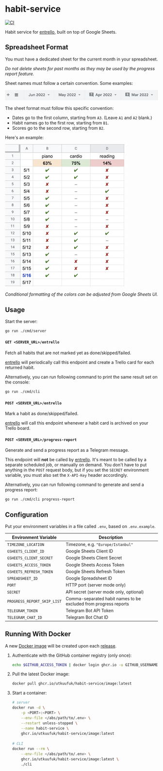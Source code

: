 # habit-service
[![CI](https://github.com/utkuufuk/habit-service/actions/workflows/ci.yml/badge.svg)](https://github.com/utkuufuk/habit-service/actions/workflows/ci.yml)

Habit service for [entrello](https://github.com/utkuufuk/entrello), built on top of Google Sheets.

## Spreadsheet Format
You must have a dedicated sheet for the current month in your spreadsheet.

_Do not delete sheets for past months as they may be used by the progress report feature._

Sheet names must follow a certain convention. Some examples:

![Example Sheet Names](./example1.png)

The sheet format must follow this specific convention:
- Dates go to the first column, starting from `A3`. (Leave `A1` and `A2` blank.)
- Habit names go to the first row, starting from `B1`.
- Scores go to the second row, starting from `B2`.

Here's an example:

![Example Sheet](./example2.png)

_Conditional formatting of the colors can be adjusted from Google Sheets UI._

## Usage
Start the server:
```sh
go run ./cmd/server
```

#### `GET <SERVER_URL>/entrello`
Fetch all habits that are not marked yet as done/skipped/failed.

[entrello](https://github.com/utkuufuk/entrello) will periodically call this endpoint and create a Trello card for each returned habit.

Alternatively, you can run following command to print the same result set on the console:
```sh
go run ./cmd/cli
```

#### `POST <SERVER_URL>/entrello`
Mark a habit as done/skipped/failed.

[entrello](https://github.com/utkuufuk/entrello) will call this endpoint whenever a habit card is archived on your Trello board.

#### `POST <SERVER_URL>/progress-report`
Generate and send a progress report as a Telegram message.

This endpoint will **not** be called by [entrello](https://github.com/utkuufuk/entrello). It's meant to be called by a separate scheduled job, or manually on demand. You don't have to put anything in the `POST` request body, but if you set the `SECRET` environment variable, you must also set the `X-API-Key` header accordingly.

Alternatively, you can run following command to generate and send a progress report:
```sh
go run ./cmd/cli progress-report
```

## Configuration
Put your environment variables in a file called `.env`, based on `.env.example`.

| Environment Variable | Description |
|-|-|
| `TIMEZONE_LOCATION`           | Timezone, e.g. `"Europe/Istanbul"` |
| `GSHEETS_CLIENT_ID`           | Google Sheets Client ID |
| `GSHEETS_CLIENT_SECRET`       | Google Sheets Client Secret |
| `GSHEETS_ACCESS_TOKEN`        | Google Sheets Access Token |
| `GSHEETS_REFRESH_TOKEN`       | Google Sheets Refresh Token |
| `SPREADSHEET_ID`              | Google Spreadsheet ID |
| `PORT`                        | HTTP port (server mode only) |
| `SECRET`                      | API secret (server mode only, optional) |
| `PROGRESS_REPORT_SKIP_LIST`   | Comma-separated habit names to be excluded from progress reports |
| `TELEGRAM_TOKEN`              | Telegram Bot API Token |
| `TELEGRAM_CHAT_ID`            | Telegram Bot Chat ID |

## Running With Docker
A new [Docker image](https://github.com/utkuufuk?tab=packages&repo_name=habit-service) will be created upon each [release](https://github.com/utkuufuk/habit-service/releases).

1. Authenticate with the GitHub container registry (only once):
    ```sh
    echo $GITHUB_ACCESS_TOKEN | docker login ghcr.io -u GITHUB_USERNAME --password-stdin
    ```

2. Pull the latest Docker image:
    ```sh
    docker pull ghcr.io/utkuufuk/habit-service/image:latest
    ```

3. Start a container:
    ```sh
    # server
    docker run -d \
        -p <PORT>:<PORT> \
        --env-file </abs/path/to/.env> \
        --restart unless-stopped \
        --name habit-service \
        ghcr.io/utkuufuk/habit-service/image:latest

    # CLI
    docker run --rm \
        --env-file </abs/path/to/.env> \
        ghcr.io/utkuufuk/habit-service/image:latest \
        ./cli
    ```
